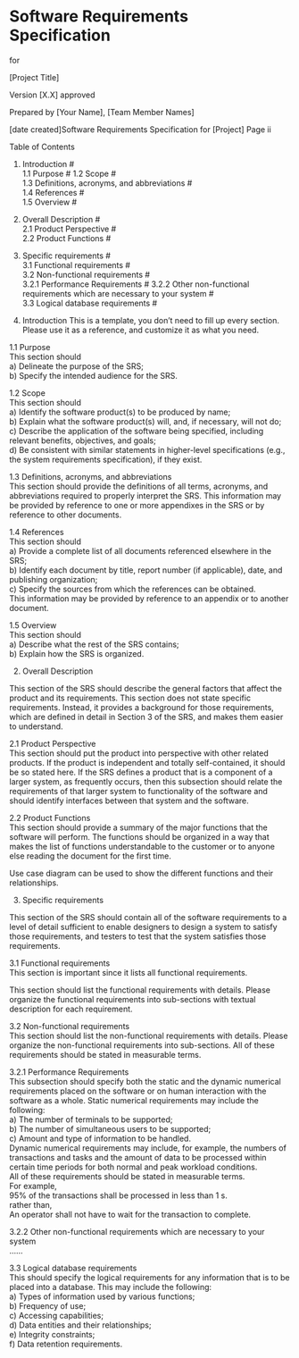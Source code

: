  
# Software Requirements Specification 
 
for 
 
[Project Title] 
 
 
Version [X.X] approved 
 
Prepared by [Your Name], [Team Member Names]
 
[date created]Software Requirements Specification for [Project] Page ii  
 
Table of Contents  

1. Introduction	#  
1.1 Purpose	#
1.2 Scope	#  
1.3 Definitions, acronyms, and abbreviations	#  
1.4 References	#  
1.5 Overview	#  
2. Overall Description	#  
2.1 Product Perspective	#  
2.2 Product Functions	#  
3. Specific requirements	#  
3.1 Functional requirements	#  
3.2 Non-functional requirements	#  
    3.2.1 Performance Requirements	# 
    3.2.2 Other non-functional requirements which are necessary to your system	#  
3.3 Logical database requirements	#  

 
 
 
 
 
 
 
 
 
 
 
 
 
1. Introduction 
This is a template, you don’t need to fill up every section. Please use it as a reference, and customize it as what you need.  
 
1.1 Purpose  
This section should  
a) Delineate the purpose of the SRS;  
b) Specify the intended audience for the SRS.  
 
1.2 Scope  
This section should  
a) Identify the software product(s) to be produced by name;  
b) Explain what the software product(s) will, and, if necessary, will not do;  
c) Describe the application of the software being specified, including relevant benefits, objectives, and goals;  
d) Be consistent with similar statements in higher-level specifications (e.g., the system requirements specification), if they exist.  
 
1.3 Definitions, acronyms, and abbreviations  
This section should provide the definitions of all terms, acronyms, and abbreviations required to properly interpret the SRS. This information may be provided by reference to one or more appendixes in the SRS or by reference to other documents.  
 
1.4 References  
This section should  
a) Provide a complete list of all documents referenced elsewhere in the SRS;  
b) Identify each document by title, report number (if applicable), date, and publishing organization;  
c) Specify the sources from which the references can be obtained.  
This information may be provided by reference to an appendix or to another document.  
 
1.5 Overview  
This section should  
a) Describe what the rest of the SRS contains;  
b) Explain how the SRS is organized.  

2. Overall Description 
 
This section of the SRS should describe the general factors that affect the product and its requirements. This section does not state specific requirements. Instead, it provides a background for those requirements, which are defined in detail in Section 3 of the SRS, and makes them easier to understand.  
 
2.1 Product Perspective  
This section should put the product into perspective with other related products. If the product is independent and totally self-contained, it should be so stated here. If the SRS defines a product that is a component of a larger system, as frequently occurs, then this subsection should relate the requirements of that larger system to functionality of the software and should identify interfaces between that system and the software. 
 
2.2 Product Functions  
This section should provide a summary of the major functions that the software will perform. The functions should be organized in a way that makes the list of functions understandable to the customer or to anyone else reading the document for the first time.  
 
Use case diagram can be used to show the different functions and their relationships.  
 
3. Specific requirements  
 
This section of the SRS should contain all of the software requirements to a level of detail sufficient to enable designers to design a system to satisfy those requirements, and testers to test that the system satisfies those requirements.  
 
3.1 Functional requirements  
This section is important since it lists all functional requirements.  
 
This section should list the functional requirements with details. Please organize the functional requirements into sub-sections with textual description for each requirement.  
 
3.2 Non-functional requirements  
This section should list the non-functional requirements with details. Please organize the non-functional requirements into sub-sections. All of these requirements should be stated in measurable terms.  
 
3.2.1 Performance Requirements  
This subsection should specify both the static and the dynamic numerical requirements placed on the software or on human interaction with the software as a whole. Static numerical requirements may include the following:  
a) The number of terminals to be supported;  
b) The number of simultaneous users to be supported;  
c) Amount and type of information to be handled.  
Dynamic numerical requirements may include, for example, the numbers of transactions and tasks and the amount of data to be processed within certain time periods for both normal and peak workload conditions.  
All of these requirements should be stated in measurable terms.  
For example,  
95% of the transactions shall be processed in less than 1 s.  
rather than,  
An operator shall not have to wait for the transaction to complete.  
 
3.2.2 Other non-functional requirements which are necessary to your system  
…… 
 
3.3 Logical database requirements  
This should specify the logical requirements for any information that is to be placed into a database. This may include the following:  
a) Types of information used by various functions;  
b) Frequency of use;  
c) Accessing capabilities;  
d) Data entities and their relationships;  
e) Integrity constraints;  
f) Data retention requirements.  
 


